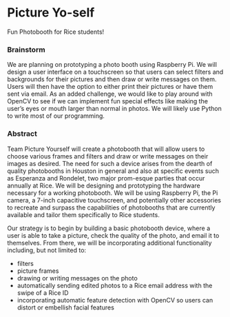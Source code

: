 # Picture Yo-self
Fun Photobooth for Rice students!

### Brainstorm

We are planning on prototyping a photo booth using Raspberry Pi. We will design a user interface on a touchscreen so that users can select filters and backgrounds for their pictures and then draw or write messages on them. Users will then have the option to either print their pictures or have them sent via email. As an added challenge, we would like to play around with OpenCV to see if we can implement fun special effects like making the user’s eyes or mouth larger than normal in photos. We will likely use Python to write most of our programming.



### Abstract
Team Picture Yourself will create a photobooth that will allow users to choose various frames and filters and draw or write messages on their images as desired. The need for such a device arises from the dearth of quality photobooths in Houston in general and also at specific events such as Esperanza and Rondelet, two major prom-esque parties that occur annually at Rice. We will be designing and prototyping the hardware necessary for a working photobooth. We will be using Raspberry Pi, the Pi camera, a 7-inch capacitive touchscreen, and potentially other accessories to recreate and surpass the capabilities of photobooths that are currently available and tailor them specifically to Rice students. 

Our strategy is to begin by building a basic photobooth device, where a user is able to take a picture, check the quality of the photo, and email it to themselves. From there, we will be incorporating additional functionality including, but not limited to:

- filters
- picture frames
- drawing or writing messages on the photo
- automatically sending edited photos to a Rice email address with the swipe of a Rice ID
- incorporating automatic feature detection with OpenCV so users can distort or embellish facial features
